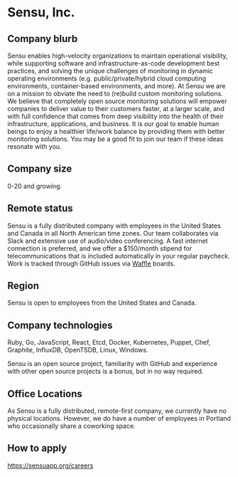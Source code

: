 # Sensu, Inc.

## Company blurb

Sensu enables high-velocity organizations to maintain operational visibility, while supporting software and infrastructure-as-code development best practices, and solving the unique challenges of monitoring in dynamic operating environments (e.g. public/private/hybrid cloud computing environments, container-based environments, and more). At Sensu we are on a mission to obviate the need to (re)build custom monitoring solutions. We believe that completely open source monitoring solutions will empower companies to deliver value to their customers faster, at a larger scale, and with full confidence that comes from deep visibility into the health of their infrastructure, applications, and business. It is our goal to enable human beings to enjoy a healthier life/work balance by providing them with better monitoring solutions. You may be a good fit to join our team if these ideas resonate with you.

## Company size

0-20 and growing.

## Remote status

Sensu is a fully distributed company with employees in the United States and Canada in all North American time zones. Our team collaborates via Slack and extensive use of audio/video conferencing. A fast internet connection is preferred, and we offer a $150/month stipend for telecommunications that is included automatically in your regular paycheck. Work is tracked through GitHub issues via [Waffle](https://waffle.io/) boards.

## Region

Sensu is open to employees from the United States and Canada.

## Company technologies

Ruby, Go, JavaScript, React, Etcd, Docker, Kubernetes, Puppet, Chef, Graphite, InfluxDB, OpenTSDB, Linux, Windows.

Sensu is an open source project, familiarity with GitHub and experience with other open source projects is a bonus, but in no way required.

## Office Locations

As Sensu is a fully distributed, remote-first company, we currently have no physical locations. However, we do have a number of employees in Portland who occasionally share a coworking space.

## How to apply

<https://sensuapp.org/careers>